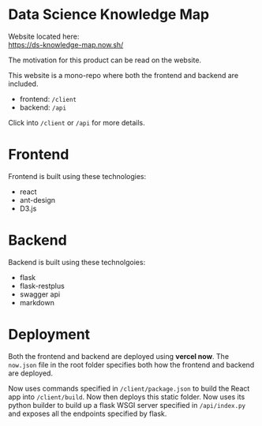 # Data Science Knowledge Map

Website located here: \
https://ds-knowledge-map.now.sh/

The motivation for this product can be read on the website.

This website is a mono-repo where both the frontend and backend are included.
- frontend: `/client`
- backend: `/api`

Click into `/client` or `/api` for more details.

# Frontend
Frontend is built using these technologies:
- react
- ant-design
- D3.js

# Backend
Backend is built using these technolgoies:
- flask
- flask-restplus
- swagger api
- markdown

# Deployment
Both the frontend and backend are deployed using **vercel now**. The `now.json` file in the root folder specifies both how 
the frontend and backend are deployed.

Now uses commands specified in `/client/package.json` to build the React app into `/client/build`. Now then deploys this static folder.
Now uses its python builder to build up a flask WSGI server specified in `/api/index.py` and exposes all the endpoints specified by flask.

